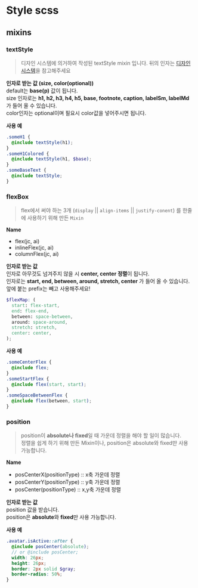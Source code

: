 # Style scss

## mixins

### textStyle

> 디자인 시스템에 의거하여 작성된 textStyle mixin 입니다.
> 뒤의 인자는 [디자인 시스템](https://www.figma.com/file/5VAWv8fWQqCwajLcqn7iwB/%EC%9C%84%EC%8A%A4%ED%84%B0%EB%94%94_2.0_Now?node-id=5948%3A4883)을 참고해주세요

**인자로 받는 값 (size, color(optional))**  
default는 **base(p)** 값이 됩니다.  
size 인자로는 **h1, h2, h3, h4, h5, base, footnote, caption, labelSm, labelMd** 가 들어 올 수 있습니다.  
color인자는 optional이며 필요시 color값을 넣어주시면 됩니다.

**사용 예**

```scss
.someH1 {
  @include textStyle(h1);
}
.someH1Colored {
  @include textStyle(h1, $base);
}
.someBaseText {
  @include textStyle;
}
```

### flexBox

> flex에서 써야 하는 3개 (`display` || `align-items` || `justify-conent`) 를 한줄에 사용하기 위해 만든 `Mixin`

**Name**

- flex(jc, ai)
- inlineFlex(jc, ai)
- columnFlex(jc, ai)

**인자로 받는 값**  
인자로 아무것도 넘겨주지 않을 시 **center, center 정렬**이 됩니다.  
인자로는 **start, end, between, around, stretch, center** 가 들어 올 수 있습니다.  
앞에 붙는 prefix는 빼고 사용해주세요!

```scss
$flexMap: (
  start: flex-start,
  end: flex-end,
  between: space-between,
  around: space-around,
  stretch: stretch,
  center: center,
);
```

**사용 예**

```scss
.someCenterFlex {
  @include flex;
}
.someStartFlex {
  @include flex(start, start);
}
.someSpaceBetweenFlex {
  @include flex(between, start);
}
```

### position

> position이 **absolute나 fixed**일 때 가운데 정렬을 해야 할 일이 많습니다.  
> 정렬을 쉽게 하기 위해 만든 Mixin이나, position은 absolute와 fixed만 사용 가능합니다.

**Name**

- posCenterX(positionType) :: x축 가운데 정렬
- posCenterY(positionType) :: y축 가운데 정렬
- posCenter(positionType) :: x,y축 가운데 정렬

**인자로 받는 값**  
position 값을 받습니다.  
position은 **absolute**와 **fixed**만 사용 가능합니다.

**사용 예**

```scss
.avatar.isActive::after {
  @include posCenter(absolute);
  // or @include posCenter;
  width: 26px;
  height: 26px;
  border: 2px solid $gray;
  border-radius: 50%;
}
```
